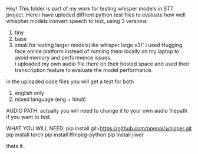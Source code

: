 Hey! 
This folder is part of my work for testing whisper models in STT project.
Here i have uploded diffrent python test files to evaluate how well whispher models convert speech to tezt,
using 3 versions
1) tiny
2) base
3) small
for testing larger models(like whisper large v3)' i used Hugging face online platform instead of running them locally on my laptop to avoid memory and performence issues.\
i uploaded my own audio file there on their hosted space and used their transcription feature to evaluate the model performance.

in the uploaded code files you will get a test for both
1) english only
2) mixed language (eng + hindi)

AUDIO PATH:
actually you will need to change it to your own audio filepath if you want to test.

WHAT YOU WILL NEED:
pip install git+https://github.com/openai/whisper.git
pip install torch
pip install ffmpeg-python
pip install jiwer

thats it..

